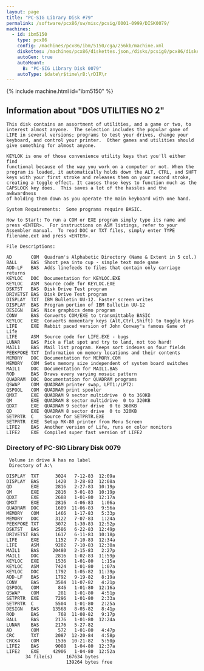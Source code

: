 ```yaml
---
layout: page
title: "PC-SIG Library Disk #79"
permalink: /software/pcx86/sw/misc/pcsig/0001-0999/DISK0079/
machines:
  - id: ibm5150
    type: pcx86
    config: /machines/pcx86/ibm/5150/cga/256kb/machine.xml
    diskettes: /machines/pcx86/diskettes.json,/disks/pcsig0/pcx86/diskettes.json
    autoGen: true
    autoMount:
      B: "PC-SIG Library Disk 0079"
    autoType: $date\r$time\rB:\rDIR\r
---
```


{% include machine.html id="ibm5150" %}

## Information about "DOS UTILITIES NO 2"

    This disk contains an assortment of utilities, and a game or two, to
    interest almost anyone.  The selection includes the popular game of
    LIFE in several versions; programs to test your drives, change your
    keyboard, and control your printer.  Other games and utilities should
    give something for almost anyone.
    
    KEYLOK is one of those convenience utility keys that you'll either find
    functional because of the way you work on a computer or not. When the
    program is loaded, it automatically holds down the ALT, CTRL, and SHFT
    keys with your first stroke and releases them on your second stroke,
    creating a toggle effect. It causes those keys to function much as the
    CAPSLOCK key does.  This saves a lot of the hassles and the awkwardness
    of holding them down as you operate the main keyboard with one hand.
    
    System Requirements:  Some programs require BASIC.
    
    How to Start: To run a COM or EXE program simply type its name and
    press <ENTER>.  For instructions on ASM listings, refer to your
    Assembler manual.  To read DOC or TXT files, simply enter TYPE
    filename.ext and press <ENTER>.
    
    File Descriptions:
    
    AD       COM  Quadram's Alphabetic Directory (Name & Extent in 5 col.)
    BALL     BAS  Shoot pea into cup - simple text mode game
    ADD-LF   BAS  Adds linefeeds to files that contain only carriage returns
    KEYLOC   DOC  Documentation for KEYLOC.EXE
    KEYLOC   ASM  Source code for KEYLOC.EXE
    DSKTST   BAS  Disk Drive Test program
    DRIVETST BAS  Disk Drive Test program
    DISPLAY  TXT  IBM Bulletin UU-12. Faster screen writes
    DISPLAY  BAS  Program portion of IBM Bulletin UU-12
    DESIGN   BAS  Nice graphics demo program
    CONV     BAS  Converts COM/EXE to transmittable BASIC
    KEYLOC   EXE  Converts momentary keys (Alt,Ctrl,Shift) to toggle keys
    LIFE     EXE  Rabbit paced version of John Conway's famous Game of Life
    LIFE     ASM  Source code for LIFE.EXE - bugs
    LUNAR    BAS  Pick a flat spot and try to land, not too hard!
    MAIL1    BAS  Mail list program. Keeps sort indexes on four fields
    PEEKPOKE TXT  Information on memory locations and their contents
    MEMORY   DOC  Documentation for MEMORY.COM
    MEMORY   COM  Sets memory size independent of system board switches
    MAIL1    DOC  Documentation for MAIL1.BAS
    ROD      BAS  Draws every varying mosaic pattern
    QUADRAM  DOC  Documentation for QUADRAM programs
    QSWAP    COM  QUADRAM printer swap, LPT1:/LPT2:
    QSPOOL   COM  QUADRAM print spooler
    QMXT     EXE  QUADRAM 9 sector multidrive  0 to 360KB
    QM       EXE  QUADRAM 8 sector multidrive  0 to 320KB
    QDXT     EXE  QUADRAM 9 sector drive  0 to 360KB
    QD       EXE  QUADRAM 8 sector drive  0 to 320KB
    SETPRTR  C    Source for SETPRTR.EXE
    SETPRTR  EXE  Setup MX-80 printer from Menu Screen
    LIFE2    BAS  Another version of Life, runs on color monitors
    LIFE2    EXE  Compiled super fast version of LIFE2

### Directory of PC-SIG Library Disk 0079

     Volume in drive A has no label
     Directory of A:\

    DISPLAY  TXT      3024   7-12-83  12:09a
    DISPLAY  BAS      1420   3-28-83  12:08a
    QD       EXE      2816   2-27-83  10:19p
    QM       EXE      2816   3-01-83  10:19p
    QDXT     EXE      2688   1-01-80  12:17a
    QMXT     EXE      2816   4-06-83   1:06a
    QUADRAM  DOC      1609  11-06-83   9:56a
    MEMORY   COM      1466   1-17-83   5:33p
    MEMORY   DOC      3122   7-07-83   1:24a
    PEEKPOKE TXT      3072   1-30-83  12:52p
    DSKTST   BAS      2586   6-22-83  12:49p
    DRIVETST BAS      1617   6-11-83  10:18p
    LIFE     EXE      1152   7-10-83  12:34a
    LIFE     ASM      9202   7-10-83  12:30a
    MAIL1    BAS     20480   2-15-83   2:27p
    MAIL1    DOC      2816   1-02-83  11:59p
    KEYLOC   EXE      1536   1-01-80   1:15a
    KEYLOC   ASM      7424   1-01-80   1:07a
    KEYLOC   DOC      1792   1-05-82  11:39p
    ADD-LF   BAS      1792   9-19-82   8:19a
    CONV     BAS      3584  11-07-82   4:21p
    QSPOOL   COM       846   1-01-80  12:16a
    QSWAP    COM       281   1-01-80   4:51p
    SETPRTR  EXE      7296   1-01-80   2:33a
    SETPRTR  C        5504   1-01-80   2:25a
    DESIGN   BAS     13568   8-05-82   8:41p
    ROD      BAS       768  11-08-82   9:17p
    BALL     BAS      2176   1-01-80  12:24a
    LUNAR    BAS      2176   5-27-82
    AD       COM       572   1-01-80   4:47p
    CRC      TXT      2087  12-20-84   4:58p
    CRCK4    COM      1536  10-21-82   5:50p
    LIFE2    BAS      9088   1-04-80  12:37a
    LIFE2    EXE     42906   1-04-80  12:52a
           34 file(s)     167634 bytes
                          139264 bytes free
